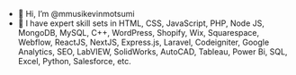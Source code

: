 - 👋 Hi, I’m @mmusikevinmotsumi
- 👀 I have expert skill sets in HTML, CSS, JavaScript, PHP, Node JS, MongoDB, MySQL, C++, WordPress, Shopify, Wix, Squarespace, Webflow, ReactJS, NextJS, Express.js, Laravel, Codeigniter, Google Analytics, SEO, LabVIEW, SolidWorks, AutoCAD, Tableau, Power Bi, SQL, Excel, Python, Salesforce, etc.



<!---
mmusikevinmotsumi/mmusikevinmotsumi is a ✨ special ✨ repository because its `README.md` (this file) appears on your GitHub profile.
You can click the Preview link to take a look at your changes.
--->
